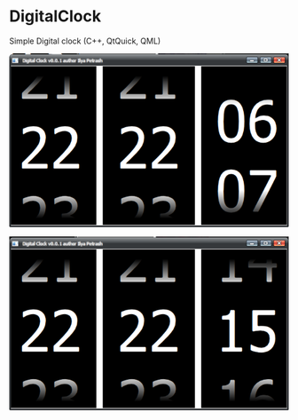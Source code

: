 DigitalClock
===================

Simple Digital clock (C++, QtQuick, QML)

![](https://raw.githubusercontent.com/gil9red/DigitalClock_cpp_qml/master/Screenshot_1.png)

![](https://raw.githubusercontent.com/gil9red/DigitalClock_cpp_qml/master/Screenshot_2.png)